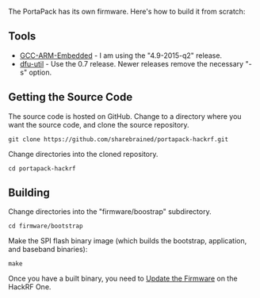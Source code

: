 The PortaPack has its own firmware. Here's how to build it from scratch:

## Tools

* [GCC-ARM-Embedded](https://launchpad.net/gcc-arm-embedded) - I am using the "4.9-2015-q2" release.
* [dfu-util](http://dfu-util.sourceforge.net) - Use the 0.7 release. Newer releases remove the necessary "-s" option.

## Getting the Source Code

The source code is hosted on GitHub. Change to a directory where you want the source code, and clone the source repository.

    git clone https://github.com/sharebrained/portapack-hackrf.git

Change directories into the cloned repository.

    cd portapack-hackrf

## Building

Change directories into the "firmware/boostrap" subdirectory.

    cd firmware/bootstrap

Make the SPI flash binary image (which builds the bootstrap, application, and baseband binaries):

    make

Once you have a built binary, you need to [Update the Firmware](Updating-Firmware) on the HackRF One.